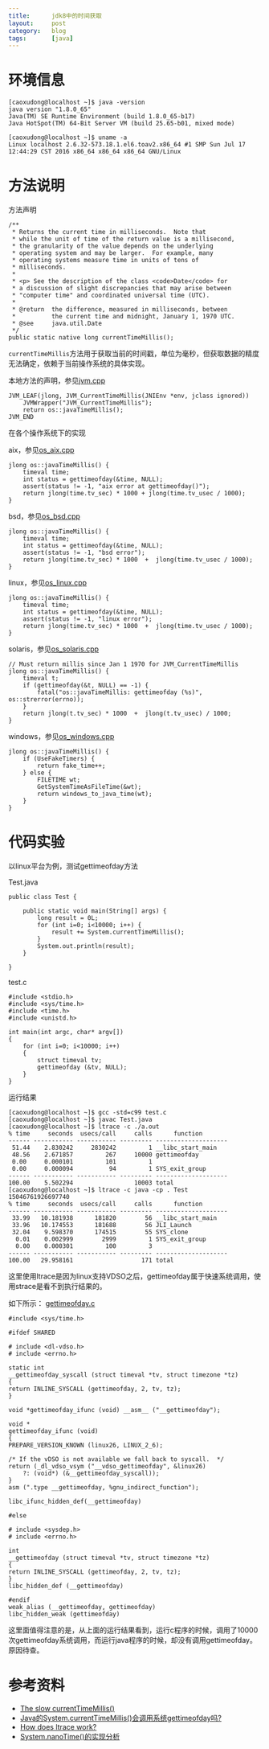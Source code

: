 ```yaml
---
title:      jdk8中的时间获取
layout:     post
category:   blog
tags:       [java]
---
```


# 环境信息

    [caoxudong@localhost ~]$ java -version
    java version "1.8.0_65"
    Java(TM) SE Runtime Environment (build 1.8.0_65-b17)
    Java HotSpot(TM) 64-Bit Server VM (build 25.65-b01, mixed mode)

    [caoxudong@localhost ~]$ uname -a
    Linux localhost 2.6.32-573.18.1.el6.toav2.x86_64 #1 SMP Sun Jul 17 12:44:29 CST 2016 x86_64 x86_64 x86_64 GNU/Linux

# 方法说明

方法声明

    /**
     * Returns the current time in milliseconds.  Note that
     * while the unit of time of the return value is a millisecond,
     * the granularity of the value depends on the underlying
     * operating system and may be larger.  For example, many
     * operating systems measure time in units of tens of
     * milliseconds.
     *
     * <p> See the description of the class <code>Date</code> for
     * a discussion of slight discrepancies that may arise between
     * "computer time" and coordinated universal time (UTC).
     *
     * @return  the difference, measured in milliseconds, between
     *          the current time and midnight, January 1, 1970 UTC.
     * @see     java.util.Date
     */
    public static native long currentTimeMillis();

`currentTimeMillis`方法用于获取当前的时间戳，单位为毫秒，但获取数据的精度无法确定，依赖于当前操作系统的具体实现。

本地方法的声明，参见[jvm.cpp][1]

    JVM_LEAF(jlong, JVM_CurrentTimeMillis(JNIEnv *env, jclass ignored))
        JVMWrapper("JVM_CurrentTimeMillis");
        return os::javaTimeMillis();
    JVM_END

在各个操作系统下的实现

aix，参见[os_aix.cpp][2]

    jlong os::javaTimeMillis() {
        timeval time;
        int status = gettimeofday(&time, NULL);
        assert(status != -1, "aix error at gettimeofday()");
        return jlong(time.tv_sec) * 1000 + jlong(time.tv_usec / 1000);
    }

bsd，参见[os_bsd.cpp][3]

    jlong os::javaTimeMillis() {
        timeval time;
        int status = gettimeofday(&time, NULL);
        assert(status != -1, "bsd error");
        return jlong(time.tv_sec) * 1000  +  jlong(time.tv_usec / 1000);
    }

linux，参见[os_linux.cpp][4]

    jlong os::javaTimeMillis() {
        timeval time;
        int status = gettimeofday(&time, NULL);
        assert(status != -1, "linux error");
        return jlong(time.tv_sec) * 1000  +  jlong(time.tv_usec / 1000);
    }

solaris，参见[os_solaris.cpp][5]

    // Must return millis since Jan 1 1970 for JVM_CurrentTimeMillis
    jlong os::javaTimeMillis() {
        timeval t;
        if (gettimeofday(&t, NULL) == -1) {
            fatal("os::javaTimeMillis: gettimeofday (%s)", os::strerror(errno));
        }
        return jlong(t.tv_sec) * 1000  +  jlong(t.tv_usec) / 1000;
    }

windows，参见[os_windows.cpp][6]

    jlong os::javaTimeMillis() {
        if (UseFakeTimers) {
            return fake_time++;
        } else {
            FILETIME wt;
            GetSystemTimeAsFileTime(&wt);
            return windows_to_java_time(wt);
        }
    }

# 代码实验

以linux平台为例，测试gettimeofday方法

Test.java

    public class Test {

        public static void main(String[] args) {
            long result = 0L;
            for (int i=0; i<10000; i++) {
                result += System.currentTimeMillis();
            }
            System.out.println(result);
        }

    }

test.c

    #include <stdio.h>
    #include <sys/time.h>
    #include <time.h>
    #include <unistd.h>

    int main(int argc, char* argv[])
    {
        for (int i=0; i<10000; i++)
        {
            struct timeval tv;
            gettimeofday (&tv, NULL);
        }
    }

运行结果

    [caoxudong@localhost ~]$ gcc -std=c99 test.c
    [caoxudong@localhost ~]$ javac Test.java
    [caoxudong@localhost ~]$ ltrace -c ./a.out
    % time     seconds  usecs/call     calls      function
    ------ ----------- ----------- --------- --------------------
     51.44    2.830242     2830242         1 __libc_start_main
     48.56    2.671857         267     10000 gettimeofday
     0.00     0.000101         101         1
     0.00     0.000094          94         1 SYS_exit_group
    ------ ----------- ----------- --------- --------------------
    100.00    5.502294                 10003 total
    [caoxudong@localhost ~]$ ltrace -c java -cp . Test
    15046761926697740
    % time     seconds  usecs/call     calls      function
    ------ ----------- ----------- --------- --------------------
     33.99   10.181938      181820        56 __libc_start_main
     33.96   10.174553      181688        56 JLI_Launch
     32.04    9.598370      174515        55 SYS_clone
      0.01    0.002999        2999         1 SYS_exit_group
      0.00    0.000301         100         3
    ------ ----------- ----------- --------- --------------------
    100.00   29.958161                   171 total

这里使用ltrace是因为linux支持VDSO之后，gettimeofday属于快速系统调用，使用strace是看不到执行结果的。

如下所示： [gettimeofday.c][8]

    #include <sys/time.h>

    #ifdef SHARED

    # include <dl-vdso.h>
    # include <errno.h>

    static int
    __gettimeofday_syscall (struct timeval *tv, struct timezone *tz)
    {
    return INLINE_SYSCALL (gettimeofday, 2, tv, tz);
    }

    void *gettimeofday_ifunc (void) __asm__ ("__gettimeofday");

    void *
    gettimeofday_ifunc (void)
    {
    PREPARE_VERSION_KNOWN (linux26, LINUX_2_6);

    /* If the vDSO is not available we fall back to syscall.  */
    return (_dl_vdso_vsym ("__vdso_gettimeofday", &linux26)
        ?: (void*) (&__gettimeofday_syscall));
    }
    asm (".type __gettimeofday, %gnu_indirect_function");

    libc_ifunc_hidden_def(__gettimeofday)

    #else

    # include <sysdep.h>
    # include <errno.h>

    int
    __gettimeofday (struct timeval *tv, struct timezone *tz)
    {
    return INLINE_SYSCALL (gettimeofday, 2, tv, tz);
    }
    libc_hidden_def (__gettimeofday)

    #endif
    weak_alias (__gettimeofday, gettimeofday)
    libc_hidden_weak (gettimeofday)

这里面值得注意的是，从上面的运行结果看到，运行c程序的时候，调用了10000次gettimeofday系统调用，而运行java程序的时候，却没有调用gettimeofday。原因待查。

# 参考资料

* [The slow currentTimeMillis()][9]
* [Java的System.currentTimeMillis()会调用系统gettimeofday吗?][10]
* [How does ltrace work?][11]
* [System.nanoTime()的实现分析][12]




[1]:    https://hg.openjdk.java.net/jdk8u/jdk8u/hotspot/file/aa4ffb1f30c9/src/share/vm/prims/jvm.cpp#l296
[2]:    https://hg.openjdk.java.net/jdk8u/jdk8u/hotspot/file/aa4ffb1f30c9/src/os/aix/vm/os_aix.cpp#l1104
[3]:    https://hg.openjdk.java.net/jdk8u/jdk8u/hotspot/file/aa4ffb1f30c9/src/os/bsd/vm/os_bsd.cpp#l990
[4]:    https://hg.openjdk.java.net/jdk8u/jdk8u/hotspot/file/aa4ffb1f30c9/src/os/linux/vm/os_linux.cpp#l1308
[5]:    https://hg.openjdk.java.net/jdk8u/jdk8u/hotspot/file/aa4ffb1f30c9/src/os/solaris/vm/os_solaris.cpp#l1512
[6]:    https://hg.openjdk.java.net/jdk8u/jdk8u/hotspot/file/aa4ffb1f30c9/src/os/windows/vm/os_windows.cpp#l843
[7]:    https://github.com/torvalds/linux/blob/597f03f9d133e9837d00965016170271d4f87dcf/kernel/time/time.c#L102
[8]:    https://sourceware.org/git/?p=glibc.git;a=blob;f=sysdeps/unix/sysv/linux/x86/gettimeofday.c;h=36f7c26ffb0e818709d032c605fec8c4bd22a14e;hb=fdfc9260b61d3d72541f18104d24c7bcb0ce5ca2
[9]:    https://pzemtsov.github.io/2017/07/23/the-slow-currenttimemillis.html
[10]:   https://www.zhihu.com/question/51023490
[11]:   https://blog.packagecloud.io/eng/2016/03/14/how-does-ltrace-work/
[12]:   https://feiyang21687.github.io/SystemNano/